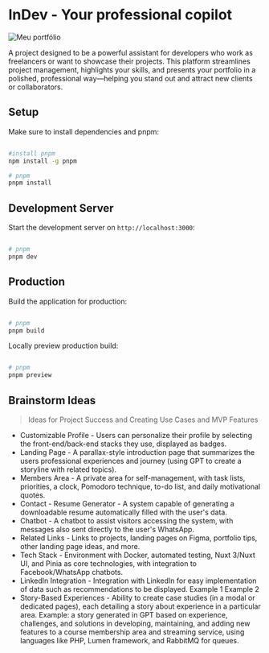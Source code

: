 # InDev - Your professional copilot

![Meu portfólio](https://wladi.com.com.br/project-indev.png)

A project designed to be a powerful assistant for developers who work as freelancers or want to showcase their projects. This platform streamlines project management, highlights your skills, and presents your portfolio in a polished, professional way—helping you stand out and attract new clients or collaborators.

## Setup

Make sure to install dependencies and pnpm:

```bash

#install pnpm
npm install -g pnpm

# pnpm
pnpm install

```

## Development Server

Start the development server on `http://localhost:3000`:

```bash

# pnpm
pnpm dev

```

## Production

Build the application for production:

```bash

# pnpm
pnpm build

```

Locally preview production build:

```bash

# pnpm
pnpm preview

```

## Brainstorm Ideas

> Ideas for Project Success and Creating Use Cases and MVP Features

* Customizable Profile - Users can personalize their profile by selecting the front-end/back-end stacks they use, displayed as badges.
* Landing Page - A parallax-style introduction page that summarizes the users professional experiences and journey (using GPT to create a storyline with related topics).
* Members Area - A private area for self-management, with task lists, priorities, a clock, Pomodoro technique, to-do list, and daily motivational quotes.
* Contact - Resume Generator - A system capable of generating a downloadable resume automatically filled with the user's data.
* Chatbot - A chatbot to assist visitors accessing the system, with messages also sent directly to the user's WhatsApp.
* Related Links - Links to projects, landing pages on Figma, portfolio tips, other landing page ideas, and more.
* Tech Stack - Environment with Docker, automated testing, Nuxt 3/Nuxt UI, and Pinia as core technologies, with integration to Facebook/WhatsApp chatbots.
* LinkedIn Integration - Integration with LinkedIn for easy implementation of data such as recommendations to be displayed. Example 1 Example 2
* Story-Based Experiences - Ability to create case studies (in a modal or dedicated pages), each detailing a story about experience in a particular area. Example: a story generated in GPT based on experience, challenges, and solutions in developing, maintaining, and adding new features to a course membership area and streaming service, using languages like PHP, Lumen framework, and RabbitMQ for queues.
